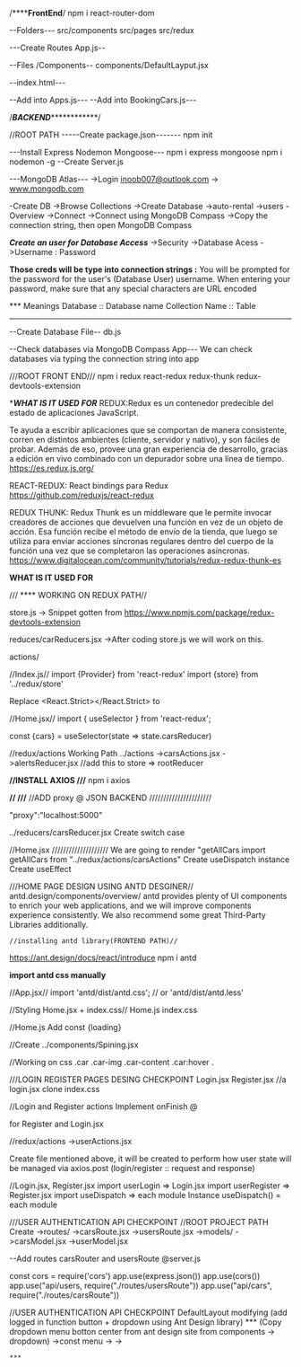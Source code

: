 /****************************FrontEnd************************/
npm i react-router-dom


--Folders---
src/components
src/pages
src/redux

---Create Routes App.js--

--Files /Components--
components/DefaultLayput.jsx

--index.html---
<link rel="stylesheet" href="https://cdn.jsdelivr.net/npm/bootstrap@5.1.3/dist/css/bootstrap.min.css" integrity="sha384-1BmE4kWBq78iYhFldvKuhfTAU6auU8tT94WrHftjDbrCEXSU1oBoqyl2QvZ6jIW3" crossorigin="anonymous">

--Add <DefaultLayout></DefaultLayout> into Apps.js---
--Add <DefaultLayout></DefaultLayout> into BookingCars.js---

/*********************BACKEND*********************************/

//ROOT PATH
-----Create package.json-------
npm init

---Install Express Nodemon Mongoose---
npm i express mongoose
npm i nodemon -g
--Create Server.js


---MongoDB Atlas---
->Login inoob007@outlook.com -> www.mongodb.com

-Create DB
    ->Browse Collections
        ->Create Database
            ->auto-rental
            ->users
-Overview
    ->Connect
        ->Connect using MongoDB Compass
            ->Copy the connection string, then open MongoDB Compass

***Create an user for Database Access***
->Security
    ->Database Acess
        ->Username : Password

**Those creds will be type into connection strings <username>:<password>**
You will be prompted for the password for the <username> user's (Database User) username.
When entering your password, make sure that any special characters are URL encoded

*** Meanings
Database :: Database name
Collection Name :: Table
***

--Create Database File--
db.js

--Check databases via MongoDB Compass App---
We can check databases via typing the connection string into app

///ROOT FRONT END///
npm i redux react-redux redux-thunk redux-devtools-extension

****WHAT IS IT USED FOR***
REDUX:Redux es un contenedor predecible del estado de aplicaciones JavaScript.

Te ayuda a escribir aplicaciones que se comportan de manera consistente, corren en distintos ambientes (cliente, servidor y nativo), y son fáciles de probar. Además de eso, provee una gran experiencia de desarrollo, gracias a edición en vivo combinado con un depurador sobre una línea de tiempo.
https://es.redux.js.org/

REACT-REDUX: React bindings para Redux
https://github.com/reduxjs/react-redux

REDUX THUNK: Redux Thunk es un middleware que le permite invocar creadores de acciones que devuelven una función en vez de un objeto de acción. Esa función recibe el método de envío de la tienda, que luego se utiliza para enviar acciones síncronas regulares dentro del cuerpo de la función una vez que se completaron las operaciones asíncronas.
https://www.digitalocean.com/community/tutorials/redux-redux-thunk-es

****WHAT IS IT USED FOR****

/// **** WORKING ON REDUX PATH//

store.js
    -> Snippet gotten from https://www.npmjs.com/package/redux-devtools-extension

reduces/carReducers.jsx
    ->After coding store.js we will work on this.

actions/

//Index.js//
import {Provider} from 'react-redux'
import {store} from '../redux/store'

Replace <React.Strict></React.Strict> to <Provider store={store}></Provider>

//Home.jsx//
import { useSelector } from 'react-redux';

const {cars} = useSelector(state => state.carsReducer)


//redux/actions Working Path
../actions
    ->carsActions.jsx
    ->alertsReducer.jsx      //add this to store => rootReducer


****//INSTALL AXIOS ///****
npm i axios

****//              ///****
//ADD proxy @ JSON BACKEND //////////////////////

"proxy":"localhost:5000"

../reducers/carsReducer.jsx
Create switch case

//Home.jsx  ////////////////////
We are going to render "getAllCars
import getAllCars from "../redux/actions/carsActions"
Create useDispatch instance
Create useEffect


///HOME PAGE DESIGN USING ANTD DESGINER//
antd.design/components/overview/
antd provides plenty of UI components to enrich your web applications, and we will improve components experience consistently. We also recommend some great Third-Party Libraries additionally.


    //installing antd library(FRONTEND PATH)//
https://ant.design/docs/react/introduce
npm i antd

**import antd css manually**

//App.jsx//
import 'antd/dist/antd.css'; // or 'antd/dist/antd.less'

//Styling Home.jsx + index.css//
Home.js
index.css

//Home.js
Add const {loading}

//Create ../components/Spining.jsx 


//Working on css
.car .car-img .car-content .car:hover .


///LOGIN REGISTER PAGES DESING  CHECKPOINT
Login.jsx
Register.jsx  //a login.jsx clone
index.css

//Login and Register actions
Implement onFinish @ <Form></Form> for Register and Login.jsx

//redux/actions
    ->userActions.jsx

Create file mentioned above, it will be created to perform how user state will be managed via axios.post (login/register :: request and response)

//Login.jsx, Register.jsx
import userLogin => Login.jsx
import userRegister => Register.jsx
import useDispatch => each module
Instance useDispatch() = each module


///USER AUTHENTICATION API CHECKPOINT
//ROOT PROJECT PATH
Create
    ->routes/
            ->carsRoute.jsx
            ->usersRoute.jsx
    ->models/
            ->carsModel.jsx
            ->userModel.jsx

--Add routes carsRouter and usersRoute @server.js

const cors = require('cors')
app.use(express.json())
app.use(cors())
app.use("api/users, require("./routes/usersRoute"))
app.use("api/cars", require("./routes/carsRoute"))


//USER AUTHENTICATION API CHECKPOINT
DefaultLayout modifying  (add logged in function button + dropdown using Ant Design library)
    ***
    (Copy dropdown menu botton center from ant design site from components -> dropdown)
    ->const menu
    -><Row>
    -><Dropdown>
    

    ***



